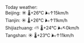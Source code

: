 Today weather:  
Beijing: ☀️ 🌡️+26°C 🌬️↑15km/h  
Tianjin: ☀️ 🌡️+26°C 🌬️↑11km/h  
Shijiazhuang: ⛅️  🌡️+24°C 🌬️↖0km/h  
Tangshan: ☀️ 🌡️+23°C 🌬️↑11km/h  

